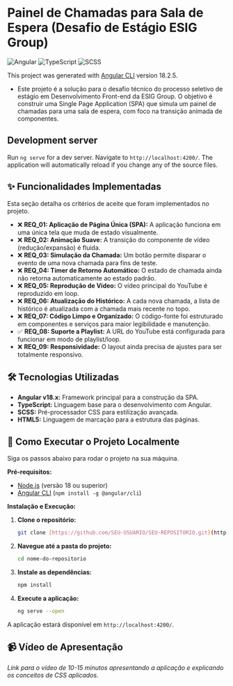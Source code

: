 # Painel de Chamadas para Sala de Espera (Desafio de Estágio ESIG Group)

![Angular](https://img.shields.io/badge/Angular-DD0031?style=for-the-badge&logo=angular&logoColor=white)
![TypeScript](https://img.shields.io/badge/TypeScript-007ACC?style=for-the-badge&logo=typescript&logoColor=white)
![SCSS](https://img.shields.io/badge/SCSS-CC6699?style=for-the-badge&logo=sass&logoColor=white)

This project was generated with [Angular CLI](https://github.com/angular/angular-cli) version 18.2.5.

- Este projeto é a solução para o desafio técnico do processo seletivo de estágio em Desenvolvimento Front-end da ESIG Group. O objetivo é construir uma Single Page Application (SPA) que simula um painel de chamadas para uma sala de espera, com foco na transição animada de componentes.

## Development server

Run `ng serve` for a dev server. Navigate to `http://localhost:4200/`. The application will automatically reload if you change any of the source files.

## ✨ Funcionalidades Implementadas

Esta seção detalha os critérios de aceite que foram implementados no projeto.

* ❌ **REQ_01: Aplicação de Página Única (SPA):** A aplicação funciona em uma única tela que muda de estado visualmente.
* ❌ **REQ_02: Animação Suave:** A transição do componente de vídeo (redução/expansão) é fluida.
* ❌ **REQ_03: Simulação da Chamada:** Um botão permite disparar o evento de uma nova chamada para fins de teste.
* ❌ **REQ_04: Timer de Retorno Automático:** O estado de chamada ainda não retorna automaticamente ao estado padrão.
* ❌ **REQ_05: Reprodução de Vídeo:** O vídeo principal do YouTube é reproduzido em loop.
* ❌ **REQ_06: Atualização do Histórico:** A cada nova chamada, a lista de histórico é atualizada com a chamada mais recente no topo.
* ❌ **REQ_07: Código Limpo e Organizado:** O código-fonte foi estruturado em componentes e serviços para maior legibilidade e manutenção.
* ✅ **REQ_08: Suporte a Playlist:** A URL do YouTube está configurada para funcionar em modo de playlist/loop.
* ❌ **REQ_09: Responsividade:** O layout ainda precisa de ajustes para ser totalmente responsivo.

## 🛠️ Tecnologias Utilizadas

* **Angular v18.x:** Framework principal para a construção da SPA.
* **TypeScript:** Linguagem base para o desenvolvimento com Angular.
* **SCSS:** Pré-processador CSS para estilização avançada.
* **HTML5:** Linguagem de marcação para a estrutura das páginas.

## 🚀 Como Executar o Projeto Localmente

Siga os passos abaixo para rodar o projeto na sua máquina.

**Pré-requisitos:**
* [Node.js](https://nodejs.org/) (versão 18 ou superior)
* [Angular CLI](https://angular.dev/cli) (`npm install -g @angular/cli`)

**Instalação e Execução:**

1.  **Clone o repositório:**
    ```bash
    git clone [https://github.com/SEU-USUARIO/SEU-REPOSITORIO.git](https://github.com/SEU-USUARIO/SEU-REPOSITORIO.git)
    ```

2.  **Navegue até a pasta do projeto:**
    ```bash
    cd nome-do-repositorio
    ```

3.  **Instale as dependências:**
    ```bash
    npm install
    ```

4.  **Execute a aplicação:**
    ```bash
    ng serve --open
    ```

A aplicação estará disponível em `http://localhost:4200/`.

## 📹 Vídeo de Apresentação
*Link para o vídeo de 10-15 minutos apresentando a aplicação e explicando os conceitos de CSS aplicados.*
